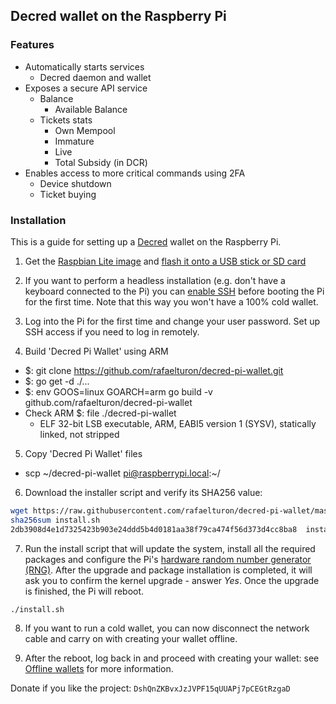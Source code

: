 ## Decred wallet on the Raspberry Pi

### Features
* Automatically starts services
  - Decred daemon and wallet
* Exposes a secure API service
  - Balance
    * Available Balance
  - Tickets stats
    * Own Mempool
    * Immature
    * Live
    * Total Subsidy (in DCR)
* Enables access to more critical commands using 2FA
  - Device shutdown
  - Ticket buying

### Installation

This is a guide for setting up a [Decred](https://www.decred.org) wallet on the Raspberry Pi.


1. Get the [Raspbian Lite image](https://www.raspberrypi.org/downloads/raspbian/) and [flash it onto a USB stick or SD card](https://www.raspberrypi.org/documentation/installation/installing-images/README.md)


2. If you want to perform a headless installation (e.g. don't have a keyboard connected to the Pi) you can [enable SSH](https://www.raspberrypi.org/documentation/remote-access/ssh/) before booting the Pi for the first time.  Note that this way you won't have a 100% cold wallet.

3. Log into the Pi for the first time and change your user password.  Set up SSH access if you need to log in remotely.

4. Build 'Decred Pi Wallet' using ARM
 - $: git clone https://github.com/rafaelturon/decred-pi-wallet.git
 - $: go get -d ./...
 - $: env GOOS=linux GOARCH=arm go build -v github.com/rafaelturon/decred-pi-wallet
 - Check ARM $: file ./decred-pi-wallet
   * ELF 32-bit LSB executable, ARM, EABI5 version 1 (SYSV), statically linked, not stripped 

5. Copy 'Decred Pi Wallet' files
 - scp ~/decred-pi-wallet pi@raspberrypi.local:~/

6. Download the installer script and verify its SHA256 value:

````bash
wget https://raw.githubusercontent.com/rafaelturon/decred-pi-wallet/master/install.sh
sha256sum install.sh
2db3908d4e1d7325423b903e24ddd5b4d0181aa38f79ca474f56d373d4cc8ba8  install.sh

````

7. Run the install script that will update the system, install all the required packages and configure the Pi's [hardware random number generator (RNG)](http://fios.sector16.net/hardware-rng-on-raspberry-pi/).  After the upgrade and package installation is completed, it will ask you to confirm the kernel upgrade - answer *Yes*.  Once the upgrade is finished, the Pi will reboot.

````bash
./install.sh
````

8. If you want to run a cold wallet, you can now disconnect the network cable and carry on with creating your wallet offline.

9. After the reboot, log back in and proceed with creating your wallet: see [Offline wallets](https://github.com/chappjc/dcrwallet/blob/master/docs/offline_wallets.md) for more information.






Donate if you like the project: `DshQnZKBvxJzJVPF15qUUAPj7pCEGtRzgaD`
